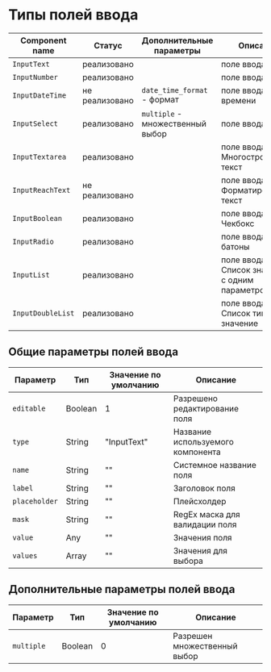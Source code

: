 # Типы полей ввода

| Component name | Статус | Дополнительные параметры | Описание |
|---|---|---|---|
| `InputText` | реализовано | | поле ввода Текст |
| `InputNumber` | реализовано | | поле ввода Число |
| `InputDateTime` | не реализовано | `date_time_format` - формат | поле ввода Даты и времени |
| `InputSelect` | реализовано | `multiple` - множественный выбор | поле ввода Select |
| `InputTextarea` | реализовано | | поле ввода Многострочный текст |
| `InputReachText` | не реализовано | | поле ввода Форматированный текст |
| `InputBoolean` | реализовано | | поле ввода Чекбокс |
| `InputRadio` | реализовано | | поле ввода Радио батоны |
| `InputList` | реализовано | | поле ввода Список значений с одним параметром |
| `InputDoubleList` | реализовано | | поле ввода Список типа ключ, значение |

## Общие параметры полей ввода

| Параметр | Тип | Значение по умолчанию | Описание |
|---|---|---|---|
| `editable` | Boolean | 1 | Разрешено редактирование поля
| `type` | String | "InputText" | Название используемого компонента
| `name` | String | "" | Системное название поля
| `label` | String | "" | Заголовок поля
| `placeholder` | String | "" | Плейсхолдер
| `mask` | String | "" | RegEx маска для валидации поля
| `value` | Any | "" | Значения поля
| `values` | Array | "" | Значения для выбора

## Дополнительные параметры полей ввода

| Параметр | Тип | Значение по умолчанию | Описание |
|---|---|---|---|
| `multiple` | Boolean | 0 | Разрешен множественный выбор
